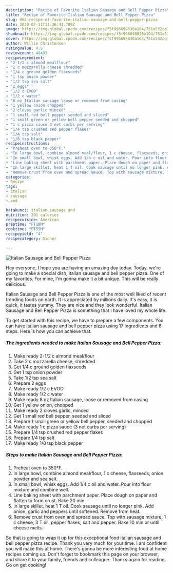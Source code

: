 ```yaml
---
description: "Recipe of Favorite Italian Sausage and Bell Pepper Pizza"
title: "Recipe of Favorite Italian Sausage and Bell Pepper Pizza"
slug: 964-recipe-of-favorite-italian-sausage-and-bell-pepper-pizza
date: 2020-07-11T11:26:41.709Z
image: https://img-global.cpcdn.com/recipes/f5f996698830a104/751x532cq70/italian-sausage-and-bell-pepper-pizza-recipe-main-photo.jpg
thumbnail: https://img-global.cpcdn.com/recipes/f5f996698830a104/751x532cq70/italian-sausage-and-bell-pepper-pizza-recipe-main-photo.jpg
cover: https://img-global.cpcdn.com/recipes/f5f996698830a104/751x532cq70/italian-sausage-and-bell-pepper-pizza-recipe-main-photo.jpg
author: Willie Christensen
ratingvalue: 4.8
reviewcount: 48403
recipeingredient:
- "2-1/2 c almond mealflour"
- "2 c mozzarella cheese shredded"
- "1/4 c ground golden flaxseeds"
- "1 tsp onion powder"
- "1/2 tsp sea salt"
- "2 eggs"
- "1/2 c EVOO"
- "1/2 c water"
- "8 oz Italian sausage loose or removed from casing"
- "1 yellow onion chopped"
- "2 cloves garlic minced"
- "1 small red bell pepper seeded and sliced"
- "1 small green or yellow bell pepper seeded and chopped"
- "1 c pizza sauce 3 net carbs per serving"
- "1/4 tsp crushed red pepper flakes"
- "1/4 tsp salt"
- "1/8 tsp black pepper"
recipeinstructions:
- "Preheat oven to 350°F."
- "In large bowl, combine almond meal/flour, 1 c cheese, flaxseeds, onion powder and sea salt."
- "In small bowl, whisk eggs. Add 1/4 c oil and water. Pour into flour mixture and combine well."
- "Line baking sheet with parchment paper. Place dough on paper and flatten to form crust. Bake 20 min."
- "In large skillet, heat 1 T oil. Cook sausage until no longer pink. Add onion, garlic and peppers until softened. Remove from heat."
- "Remove crust from oven and spread sauce. Top with sausage mixture, 1 c cheese, 3 T oil, pepper flakes, salt and pepper. Bake 10 min or until cheese melts."
categories:
- Recipe
tags:
- italian
- sausage
- and

katakunci: italian sausage and 
nutrition: 201 calories
recipecuisine: American
preptime: "PT18M"
cooktime: "PT55M"
recipeyield: "4"
recipecategory: Dinner

---
```



![Italian Sausage and Bell Pepper Pizza](https://img-global.cpcdn.com/recipes/f5f996698830a104/751x532cq70/italian-sausage-and-bell-pepper-pizza-recipe-main-photo.jpg)

Hey everyone, I hope you are having an amazing day today. Today, we're going to make a special dish, italian sausage and bell pepper pizza. One of my favorites. For mine, I'm gonna make it a bit unique. This will be really delicious.

Italian Sausage and Bell Pepper Pizza is one of the most well liked of recent trending foods on earth. It is appreciated by millions daily. It's easy, it is quick, it tastes yummy. They are nice and they look wonderful. Italian Sausage and Bell Pepper Pizza is something that I have loved my whole life.




To get started with this recipe, we have to prepare a few components. You can have italian sausage and bell pepper pizza using 17 ingredients and 6 steps. Here is how you can achieve that.

<!--inarticleads1-->

##### The ingredients needed to make Italian Sausage and Bell Pepper Pizza:

1. Make ready 2-1/2 c almond meal/flour
1. Take 2 c mozzarella cheese, shredded
1. Get 1/4 c ground golden flaxseeds
1. Get 1 tsp onion powder
1. Take 1/2 tsp sea salt
1. Prepare 2 eggs
1. Make ready 1/2 c EVOO
1. Make ready 1/2 c water
1. Make ready 8 oz Italian sausage, loose or removed from casing
1. Get 1 yellow onion, chopped
1. Make ready 2 cloves garlic, minced
1. Get 1 small red bell pepper, seeded and sliced
1. Prepare 1 small green or yellow bell pepper, seeded and chopped
1. Make ready 1 c pizza sauce (3 net carbs per serving)
1. Prepare 1/4 tsp crushed red pepper flakes
1. Prepare 1/4 tsp salt
1. Make ready 1/8 tsp black pepper




<!--inarticleads2-->

##### Steps to make Italian Sausage and Bell Pepper Pizza:

1. Preheat oven to 350°F.
1. In large bowl, combine almond meal/flour, 1 c cheese, flaxseeds, onion powder and sea salt.
1. In small bowl, whisk eggs. Add 1/4 c oil and water. Pour into flour mixture and combine well.
1. Line baking sheet with parchment paper. Place dough on paper and flatten to form crust. Bake 20 min.
1. In large skillet, heat 1 T oil. Cook sausage until no longer pink. Add onion, garlic and peppers until softened. Remove from heat.
1. Remove crust from oven and spread sauce. Top with sausage mixture, 1 c cheese, 3 T oil, pepper flakes, salt and pepper. Bake 10 min or until cheese melts.




So that is going to wrap it up for this exceptional food italian sausage and bell pepper pizza recipe. Thank you very much for your time. I am confident you will make this at home. There's gonna be more interesting food at home recipes coming up. Don't forget to bookmark this page on your browser, and share it to your family, friends and colleague. Thanks again for reading. Go on get cooking!
